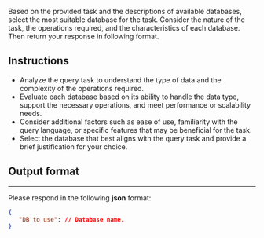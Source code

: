 Based on the provided task and the descriptions of available databases, select the most suitable database for the task. Consider the nature of the task, the operations required, and the characteristics of each database. Then return your response in following format.

## Instructions
 - Analyze the query task to understand the type of data and the complexity of the operations required.
 - Evaluate each database based on its ability to handle the data type, support the necessary operations, and meet performance or scalability needs.
 - Consider additional factors such as ease of use, familiarity with the query language, or specific features that may be beneficial for the task.
 - Select the database that best aligns with the query task and provide a brief justification for your choice.


## Output format
---
Please respond in the following **json** format:
```json
{
   "DB to use": // Database name.
}